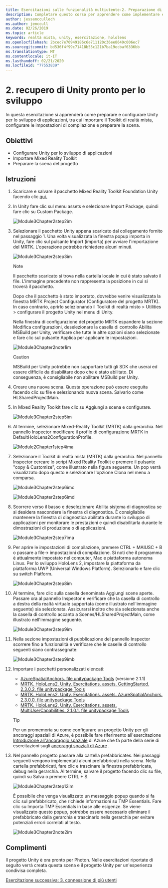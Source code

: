 ```yaml
---
title: Esercitazioni sulle funzionalità multiutente-2. Preparazione di Unity per lo sviluppo
description: Completare questo corso per apprendere come implementare esperienze condivise multiutente all'interno di un'applicazione HoloLens 2.
author: jessemcculloch
ms.author: jemccull
ms.date: 02/26/2019
ms.topic: article
keywords: realtà mista, unity, esercitazione, hololens
ms.openlocfilehash: 2bcec7e70949186c6e711120c36ee8649c006ec7
ms.sourcegitcommit: bd536f4f99c71418b55c121b7ba19ecbaf6336bb
ms.translationtype: MT
ms.contentlocale: it-IT
ms.lasthandoff: 02/21/2020
ms.locfileid: "77553839"
---
```

# <a name="2-getting-unity-ready-for-development"></a>2. recupero di Unity pronto per lo sviluppo

In questa esercitazione si apprenderà come preparare e configurare Unity per lo sviluppo di applicazioni, tra cui importare il Toolkit di realtà mista, configurare le impostazioni di compilazione e preparare la scena.

## <a name="objectives"></a>Obiettivi

* Configurare Unity per lo sviluppo di applicazioni
* Importare Mixed Reality Toolkit
* Preparare la scena del progetto

## <a name="instructions"></a>Istruzioni

1. Scaricare e salvare il pacchetto Mixed Reality Toolkit Foundation Unity facendo clic [qui.](https://github.com/microsoft/MixedRealityToolkit-Unity/releases/download/v2.3.0/Microsoft.MixedReality.Toolkit.Unity.Foundation.2.3.0.unitypackage)

2. In Unity fare clic sul menu assets e selezionare Import Package, quindi fare clic su Custom Package.

    ![Module3Chapter2step2im](images/module3chapter2step2im.PNG)

3. Selezionare il pacchetto Unity appena scaricato dal collegamento fornito nel passaggio 1. Una volta visualizzata la finestra popup importa in Unity, fare clic sul pulsante Import (importa) per avviare l'importazione del MRTK. L'operazione potrebbe richiedere alcuni minuti.

    ![Module3Chapter2step3im](images/module3chapter2step3im.PNG)

    >[!NOTE]
    >Il pacchetto scaricato si trova nella cartella locale in cui è stato salvato il file. L'immagine precedente non rappresenta la posizione in cui si troverà il pacchetto.

    Dopo che il pacchetto è stato importato, dovrebbe venire visualizzata la finestra MRTK Project Configurator (Configuratore del progetto MRTK). In caso contrario, aprirlo selezionando il Toolkit di realtà misto > Utilities > configurare il progetto Unity nel menu di Unity.

    Nella finestra di configurazione del progetto MRTK espandere la sezione Modifica configurazioni, deselezionare la casella di controllo Abilita MSBuild per Unity, verificare che tutte le altre opzioni siano selezionate e fare clic sul pulsante Applica per applicare le impostazioni.

    ![Module3Chapter2note1im](images/module3chapter2note1im-missing01.png)

    > [!CAUTION]
    > MSBuild per Unity potrebbe non supportare tutti gli SDK che userai ed essere difficile da disabilitare dopo che è stato abilitato. Di conseguenza, è consigliabile non abilitare MSBuild per Unity.
    
4. Creare una nuova scena. Questa operazione può essere eseguita facendo clic su file e selezionando nuova scena. Salvarlo come HLSharedProjectMain.

5. In Mixed Reality Toolkit fare clic su Aggiungi a scena e configurare.

    ![Module3Chapter2step5im](images/module3chapter2step5im.PNG)

6. Al termine, selezionare Mixed-Reality Toolkit (MRTK) dalla gerarchia. Nel pannello Inspector modificare il profilo di configurazione MRTK in DefaultHoloLens2ConfigurationProfile.

    ![Module2Chapter1step4ima](images/Module2Chapter1step4ima-missing01.png)

7. Selezionare il Toolkit di realtà mista (MRTK) dalla gerarchia. Nel pannello Inspector cercare lo script Mixed Reality Toolkit e premere il pulsante "copy & Customize", come illustrato nella figura seguente.  Un pop verrà visualizzato dopo questo e selezionare l'opzione Clona nel menu a comparsa.

    ![Module3Chapter2step6imc](images/module3chapter2step6imc.PNG)

    ![Module3Chapter2step6imd](images/module3chapter2step6imd.PNG)

8. Scorrere verso il basso e deselezionare Abilita sistema di diagnostica se si desidera nascondere la finestra di diagnostica. È consigliabile mantenere la finestra di diagnostica abilitata durante lo sviluppo di applicazioni per monitorare le prestazioni e quindi disabilitarla durante le dimostrazioni di produzione o di applicazioni. 

    ![Module3Chapter2step7ima](images/module3chapter2step7ima.PNG)

9. Per aprire le impostazioni di compilazione, premere CTRL + MAIUSC + B o passare a file-> impostazioni di compilazione. Si noti che il programma è attualmente impostato nel computer, Mac e piattaforma autonoma Linux. Per lo sviluppo HoloLens 2, impostare la piattaforma da piattaforma UWP (Universal Windows Platform). Selezionarlo e fare clic su switch Platform.

    ![Module3Chapter2step8im](images/module3chapter2step8im.PNG)

10. Al termine, fare clic sulla casella denominata Aggiungi scene aperte. Passare ora al pannello Inspector e verificare che la casella di controllo a destra della realtà virtuale supportata (come illustrato nell'immagine seguente) sia selezionata. Assicurarsi inoltre che sia selezionata anche la casella di controllo accanto a Scenes/HLSharedProjectMain, come illustrato nell'immagine seguente.

    ![Module3Chapter2step9im](images/module3chapter2step9im.PNG)

11. Nella sezione impostazioni di pubblicazione del pannello Inspector scorrere fino a funzionalità e verificare che le caselle di controllo seguenti siano contrassegnate:

    ![Module3Chapter2step9imb](images/module3chapter2step9imb.PNG)

12. Importare i pacchetti personalizzati elencati:

    * [AzureSpatialAnchors. file unitypackage Tools](https://github.com/Azure/azure-spatial-anchors-samples/releases/download/v2.1.1/AzureSpatialAnchors.unitypackage) (versione 2.1.1)
    * [MRTK. HoloLens2. Unity. Esercitations. assets. GettingStarted. 2.3.0.2. file unitypackage Tools](https://github.com/microsoft/MixedRealityLearning/releases/download/getting-started-v2.3.0.2/MRTK.HoloLens2.Unity.Tutorials.Assets.GettingStarted.2.3.0.2.unitypackage)
    * [MRTK. HoloLens2. Unity. Esercitations. assets. AzureSpatialAnchors. 2.3.0.0. file unitypackage Tools](https://github.com/microsoft/MixedRealityLearning/releases/download/azure-spatial-anchors-v2.3.0.0/MRTK.HoloLens2.Unity.Tutorials.Assets.AzureSpatialAnchors.2.3.0.0.unitypackage)
    * [MRTK. HoloLens2. Unity. Esercitations. assets. MultiUserCapabilities. 2.1.0.1. file unitypackage Tools](https://github.com/microsoft/MixedRealityLearning/releases/download/multi-user-capabilities-v2.1.0.1/MRTK.HoloLens2.Unity.Tutorials.Assets.MultiUserCapabilities.2.1.0.1.unitypackage)

    >[!TIP]
    >Per un promemoria su come configurare un progetto Unity per gli ancoraggi spaziali di Azure, è possibile fare riferimento all'esercitazione [Introduzione all'ancoraggio spaziale](https://docs.microsoft.com/windows/mixed-reality/mrlearning-asa-ch1) di Azure che fa parte della serie di esercitazioni sugli [ancoraggi spaziali di Azure](https://docs.microsoft.com/windows/mixed-reality/mrlearning-asa-ch1) .


13. Nel pannello progetto passare alla cartella prefabbricates. Nei passaggi seguenti vengono implementati alcuni prefabbricati nella scena. Nella cartella prefabbricati, fare clic e trascinare la finestra prefabbricata, debug nella gerarchia. Al termine, salvare il progetto facendo clic su file, quindi su Salva o premere CTRL + S.

    ![Module3Chapter2step12im](images/module3chapter2step12im.PNG)

    È possibile che venga visualizzato un messaggio popup quando si fa clic sul prefabbricato, che richiede informazioni su TMP Essentials. Fare clic su Importa TMP Essentials in base alle esigenze. Se viene visualizzato questo popup, potrebbe essere necessario eliminare il prefabbricato dalla gerarchia e trascinarlo nella gerarchia per evitare potenziali errori correlati al testo.

    ![Module3Chapter2note2im](images/module3chapter2note2im.PNG)

## <a name="congratulations"></a>Complimenti

Il progetto Unity è ora pronto per Photon. Nelle esercitazioni riportate di seguito verrà creata questa scena e il progetto Unity per un'esperienza condivisa completa.

[Esercitazione successiva: 3. connessione di più utenti](mrlearning-sharing(photon)-ch3.md)
